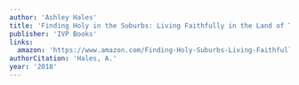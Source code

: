 ```yaml
---
author: 'Ashley Hales'
title: 'Finding Holy in the Suburbs: Living Faithfully in the Land of Too Much'
publisher: 'IVP Books'
links:
  amazon: 'https://www.amazon.com/Finding-Holy-Suburbs-Living-Faithfully/dp/0830845453'
authorCitation: 'Hales, A.'
year: '2018'
---
```

